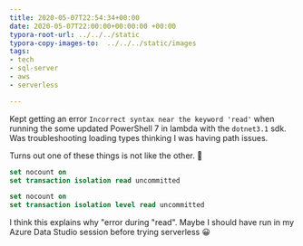 ```yaml
---
title: 2020-05-07T22:54:34+00:00
date: 2020-05-07T22:00:00+00:00:00 +00:00
typora-root-url: ../../../static
typora-copy-images-to:  ../../../static/images
tags:
- tech
- sql-server
- aws
- serverless

---
```

Kept getting an error `Incorrect syntax near the keyword 'read'` when running the some updated PowerShell 7 in lambda with the `dotnet3.1` sdk. Was troubleshooting loading types thinking I was having path issues.

Turns out one of these things is not like the other. 🤣

```sql
set nocount on
set transaction isolation read uncommitted
```

```sql
set nocount on
set transaction isolation level read uncommitted
```

I think this explains why "error during "read".
Maybe I should have run in my Azure Data Studio session before trying serverless 😀
